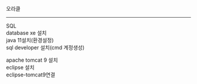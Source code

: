 오라클<hr/>
SQL <br />
database xe 설치<br/>
java 11설치(환경설정)<br/>
sql developer 설치(cmd 계정생성)<br/>

apache tomcat 9 설치 <br/>
eclipse 설치 <br/>
eclipse-tomcat9연결 <br/>
